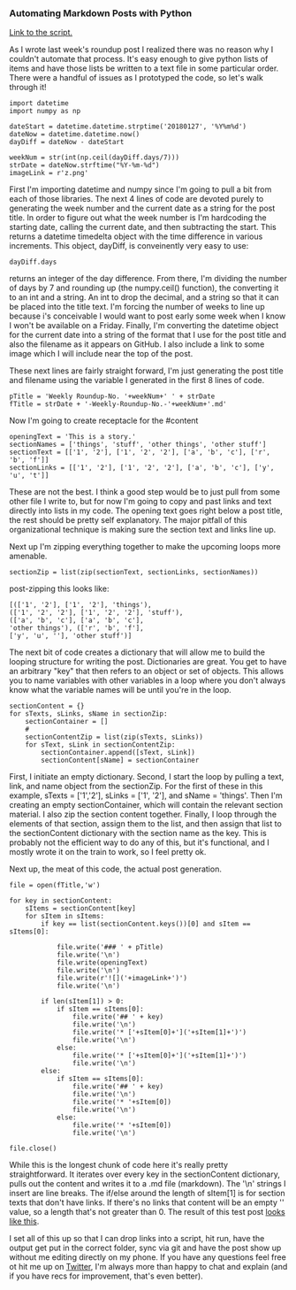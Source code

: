 ### Automating Markdown Posts with Python

[Link to the script.](https://github.com/cwaldoch/cwaldoch.github.io/blob/master/_posts/postCreator.py)

As I wrote last week's roundup post I realized there was no reason why I couldn't automate that process. It's easy enough to give python lists of items and have those lists be written to a text file in some particular order. There were a handful of issues as I prototyped the code, so let's walk through it!

```
import datetime
import numpy as np

dateStart = datetime.datetime.strptime('20180127', '%Y%m%d')
dateNow = datetime.datetime.now()
dayDiff = dateNow - dateStart

weekNum = str(int(np.ceil(dayDiff.days/7)))
strDate = dateNow.strftime("%Y-%m-%d")
imageLink = r'z.png'
```

First I'm importing datetime and numpy since I'm going to pull a bit from each of those libraries. The next 4 lines of code are devoted purely to generating the week number and the current date as a string for the post title. In order to figure out what the week number is I'm hardcoding the starting date, calling the current date, and then subtracting the start. This returns a datetime timedelta object with the time difference in various increments. This object, dayDiff, is conveinently very easy to use:
```
dayDiff.days
```
returns an integer of the day difference. From there, I'm dividing the number of days by 7 and rounding up (the numpy.ceil() function), the converting it to an int and a string. An int to drop the decimal, and a string so that it can be placed into the title text. I'm forcing the number of weeks to line up because i's conceivable I would want to post early some week when I know I won't be available on a Friday. Finally, I'm converting the datetime object for the current date into a string of the format that I use for the post title and also the filename as it appears on GitHub. I also include a link to some image which I will include near the top of the post.

These next lines are fairly straight forward, I'm just generating the post title and filename using the variable I generated in the first 8 lines of code.
```
pTitle = 'Weekly Roundup-No. '+weekNum+' ' + strDate
fTitle = strDate + '-Weekly-Roundup-No.-'+weekNum+'.md'
```

Now I'm going to create receptacle for the #content

```
openingText = 'This is a story.'
sectionNames = ['things', 'stuff', 'other things', 'other stuff']
sectionText = [['1', '2'], ['1', '2', '2'], ['a', 'b', 'c'], ['r', 'b', 'f']]
sectionLinks = [['1', '2'], ['1', '2', '2'], ['a', 'b', 'c'], ['y', 'u', 't']]
```
These are not the best. I think a good step would be to just pull from some other file I write to, but for now I'm going to copy and past links and text directly into lists in my code. The opening text goes right below a post title, the rest should be pretty self explanatory. The major pitfall of this organizational technique is making sure the section text and links line up. 

Next up I'm zipping everything together to make the upcoming loops more amenable.
```
sectionZip = list(zip(sectionText, sectionLinks, sectionNames))
```
post-zipping this looks like:
```
[(['1', '2'], ['1', '2'], 'things'),
(['1', '2', '2'], ['1', '2', '2'], 'stuff'),
(['a', 'b', 'c'], ['a', 'b', 'c'],
'other things'), (['r', 'b', 'f'],
['y', 'u', ''], 'other stuff')]
```

The next bit of code creates a dictionary that will allow me to build the looping structure for writing the post. Dictionaries are great. You get to have an arbitrary "key" that then refers to an object or set of objects. This allows you to name variables with other variables in a loop where you don't always know what the variable names will be until you're in the loop.

```
sectionContent = {}
for sTexts, sLinks, sName in sectionZip:
    sectionContainer = []
    #
    sectionContentZip = list(zip(sTexts, sLinks))
    for sText, sLink in sectionContentZip:
        sectionContainer.append([sText, sLink])
        sectionContent[sName] = sectionContainer
```

First, I initiate an empty dictionary. Second, I start the loop by pulling a text, link, and name object from the sectionZip. For the first of these in this example, sTexts = ['1','2'], sLinks = ['1', '2'], and sName = 'things'. Then I'm creating an empty sectionContainer, which will contain the relevant section material. I also zip the section content together. Finally, I loop through the elements of that section, assign them to the list, and then assign that list to the sectionContent dictionary with the section name as the key. This is probably not the efficient way to do any of this, but it's functional, and I mostly wrote it on the train to work, so I feel pretty ok.

Next up, the meat of this code, the actual post generation.

```
file = open(fTitle,'w') 

for key in sectionContent:
    sItems = sectionContent[key]
    for sItem in sItems:
        if key == list(sectionContent.keys())[0] and sItem == sItems[0]:
        			
            file.write('### ' + pTitle)
            file.write('\n')
            file.write(openingText)
            file.write('\n')
            file.write(r'![]('+imageLink+')')
            file.write('\n')
            
        if len(sItem[1]) > 0:			
            if sItem == sItems[0]:
                file.write('## ' + key)
                file.write('\n')
                file.write('* ['+sItem[0]+']('+sItem[1]+')')
                file.write('\n')
            else:
                file.write('* ['+sItem[0]+']('+sItem[1]+')')
                file.write('\n')
        else:
            if sItem == sItems[0]:
                file.write('## ' + key)
                file.write('\n')
                file.write('* '+sItem[0])
                file.write('\n')
            else:
                file.write('* '+sItem[0])
                file.write('\n')
 
file.close() 
```

While this is the longest chunk of code here it's really pretty straightforward. It iterates over every key in the sectionContent dictionary, pulls out the content and writes it to a .md file (markdown). The '\n' strings I insert are line breaks. The  if/else around the length of sItem[1] is for section texts that don't have links. If there's no links that content will be an empty '' value, so a length that's not greater than 0. The result of this test post [looks like this](http://connorwaldoch.com/blog/2000/01/01/example-auto-post).

I set all of this up so that I can drop links into a script, hit run, have the output get put in the correct folder, sync via git and have the post show up without me editing directly on my phone. If you have any questions feel free ot hit me up on [Twitter](https://twitter.com/ConnorWaldoch), I'm always more than happy to chat and explain (and if you have recs for improvement, that's even better).

